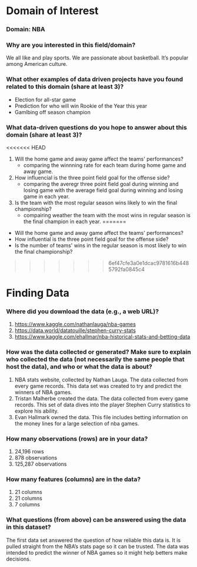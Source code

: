# Domain of Interest

### Domain: NBA
### Why are you interested in this field/domain?
  We all like and play sports. We are passionate about basketball. It’s popular among American culture.

### What other examples of data driven projects have you found related to this domain (share at least 3)?
  * Election for all-star game
  * Prediction for who will win Rookie of the Year this year
  * Gamlbing off season champion

### What data-driven questions do you hope to answer about this domain (share at least 3)?
<<<<<<< HEAD
  1. Will the home game and away game affect the teams' performances?
      * comparing the winnning rate for each team during home game and away game.
  2. How influencial is the three point field goal for the offense side?
      * comparing the averegr three point field goal during winning and losing game with the average field goal during winning and losing game in each year.
  3. Is the team with the most regular season wins likely to win the final championship?
      * compairing weather the team with the most wins in regular season is the final champion in each year.
=======
  * Will the home game and away game affect the teams' performances?
  * How influential is the three point field goal for the offense side?
  * Is the number of teams' wins in the regular season is most likely to win the final championship?
>>>>>>> 6ef47cfe3a0e1dcac9781616b4485792fa0845c4

# Finding Data
### Where did you download the data (e.g., a web URL)?
  1. https://www.kaggle.com/nathanlauga/nba-games
  2. https://data.world/datatouille/stephen-curry-stats
  3. https://www.kaggle.com/ehallmar/nba-historical-stats-and-betting-data

### How was the data collected or generated? Make sure to explain who collected the data (not necessarily the same people that host the data), and who or what the data is about?
  1. NBA stats website, collected by Nathan Lauga. The data collected from every game records. This data set was created to try and predict the winners of NBA games.
  2. Tristan Malherbe created the data. The data collected from every game records. This set of data dives into the player Stephen Curry statistics to explore his ability.
  3. Evan Hallmark owned the data. This file includes betting information on the money lines for a large selection of nba games.

### How many observations (rows) are in your data?
  1. 24,196 rows
  2. 878 observations
  3. 125,287 observations

### How many features (columns) are in the data?
  1. 21 columns
  2. 21 columns
  3. 7 columns

### What questions (from above) can be answered using the data in this dataset?
The first data set answered the question of how reliable this data is. It is pulled straight from the NBA’s    stats page so it can be trusted. The data was intended to predict the winner of NBA games so it might help     betters make decisions.
